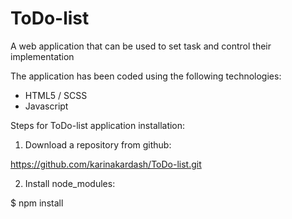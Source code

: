 # ToDo-list
A web application that can be used to set task and control their implementation

The application has been coded using the following technologies:
<ul>
 <li>HTML5 / SCSS</li>
 <li>Javascript</li>
</ul>

Steps for ToDo-list application installation:

1. Download a repository from github:

https://github.com/karinakardash/ToDo-list.git

2. Install node_modules:

$ npm install 
